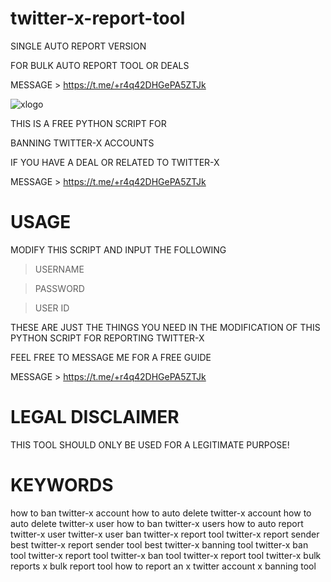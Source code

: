 # twitter-x-report-tool

SINGLE AUTO REPORT VERSION

FOR BULK AUTO REPORT TOOL OR DEALS 

MESSAGE > https://t.me/+r4q42DHGePA5ZTJk

![xlogo](https://github.com/genius-codes/twitter-x-report-tool/assets/125784563/a4279e27-d546-4cd4-ab1a-455fc8463d32)


THIS IS A FREE PYTHON SCRIPT FOR

BANNING TWITTER-X ACCOUNTS

IF YOU HAVE A DEAL OR RELATED TO TWITTER-X

MESSAGE > https://t.me/+r4q42DHGePA5ZTJk

# USAGE

MODIFY THIS SCRIPT AND INPUT THE FOLLOWING
> USERNAME

> PASSWORD

> USER ID


THESE ARE JUST THE THINGS YOU NEED IN THE MODIFICATION OF THIS PYTHON SCRIPT FOR REPORTING TWITTER-X

FEEL FREE TO MESSAGE ME FOR A FREE GUIDE

MESSAGE > https://t.me/+r4q42DHGePA5ZTJk


# LEGAL DISCLAIMER

THIS TOOL SHOULD ONLY BE USED FOR A LEGITIMATE PURPOSE!

# KEYWORDS

how to ban twitter-x account
how to auto delete twitter-x account
how to auto delete twitter-x user
how to ban twitter-x users
how to auto report twitter-x user
twitter-x user ban
twitter-x report tool
twitter-x report sender
best twitter-x report sender tool
best twitter-x banning tool
twitter-x ban tool
twitter-x report tool
twitter-x ban tool
twitter-x report tool
twitter-x bulk reports
x bulk report tool
how to report an x twitter account
x banning tool

